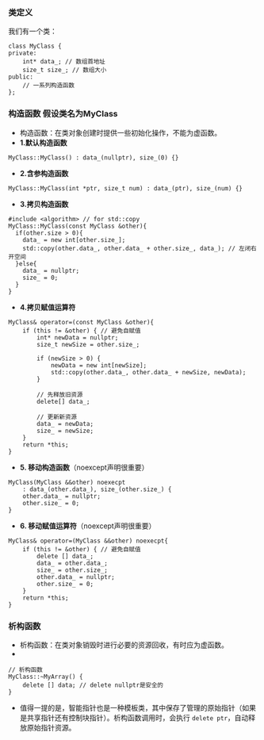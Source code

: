 ### 类定义
我们有一个类：
```CXX
class MyClass {
private:
    int* data_; // 数组首地址
    size_t size_; // 数组大小
public:
    // 一系列构造函数
};
```
### 构造函数 假设类名为MyClass
- 构造函数：在类对象创建时提供一些初始化操作，不能为虚函数。
- **1.默认构造函数**
```CXX
MyClass::MyClass() : data_(nullptr), size_(0) {}
```
- **2.含参构造函数**
```CXX
MyClass::MyClass(int *ptr, size_t num) : data_(ptr), size_(num) {}
```
- **3.拷贝构造函数**
```CXX
#include <algorithm> // for std::copy
MyClass::MyClass(const MyClass &other){
  if(other.size > 0){
    data_ = new int[other.size_];
    std::copy(other.data_, other.data_ + other.size_, data_); // 左闭右开空间
  }else{
    data_ = nullptr;
    size_ = 0;
  }
}
```
- **4.拷贝赋值运算符** 
```CXX
MyClass& operator=(const MyClass &other){
    if (this != &other) { // 避免自赋值
        int* newData = nullptr;
        size_t newSize = other.size_;
        
        if (newSize > 0) {
            newData = new int[newSize];
            std::copy(other.data_, other.data_ + newSize, newData);
        }
        
        // 先释放旧资源
        delete[] data_;
        
        // 更新新资源
        data_ = newData;
        size_ = newSize;
    }
    return *this;
}
```
- **5. 移动构造函数**（noexcept声明很重要）
```CXX
MyClass(MyClass &&other) noexecpt
    : data_(other.data_), size_(other.size_) {
    other.data_ = nullptr;
    other.size_ = 0;
}
```
- **6. 移动赋值运算符**（noexcept声明很重要）
```CXX
MyClass& operator=(MyClass &&other) noexecpt{
    if (this != &other) { // 避免自赋值
        delete [] data_;
        data_ = other.data_;
        size_ = other.size_;
        other.data_ = nullptr;
        other.size_ = 0;
    }
    return *this;
}
```
### 析构函数
- 析构函数：在类对象销毁时进行必要的资源回收，有时应为虚函数。
- 
```CXX
// 析构函数
MyClass::~MyArray() {
    delete [] data; // delete nullptr是安全的
}
```
- 值得一提的是，智能指针也是一种模板类，其中保存了管理的原始指针（如果是共享指针还有控制块指针）。析构函数调用时，会执行 `delete ptr`，自动释放原始指针资源。



